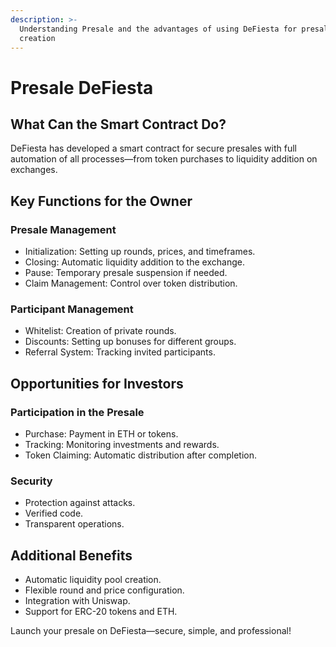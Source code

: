 ```yaml
---
description: >-
  Understanding Presale and the advantages of using DeFiesta for presale
  creation
---
```


# Presale DeFiesta

## What Can the Smart Contract Do?

DeFiesta has developed a smart contract for secure presales with full automation of all processes—from token purchases to liquidity addition on exchanges.

## Key Functions for the Owner

### Presale Management

* Initialization: Setting up rounds, prices, and timeframes.
* Closing: Automatic liquidity addition to the exchange.
* Pause: Temporary presale suspension if needed.
* Claim Management: Control over token distribution.

### Participant Management

* Whitelist: Creation of private rounds.
* Discounts: Setting up bonuses for different groups.
* Referral System: Tracking invited participants.

## Opportunities for Investors

### Participation in the Presale

* Purchase: Payment in ETH or tokens.
* Tracking: Monitoring investments and rewards.
* Token Claiming: Automatic distribution after completion.

### Security

* Protection against attacks.
* Verified code.
* Transparent operations.

## Additional Benefits

* Automatic liquidity pool creation.
* Flexible round and price configuration.
* &#x20;Integration with Uniswap.
* Support for ERC-20 tokens and ETH.

Launch your presale on DeFiesta—secure, simple, and professional!
